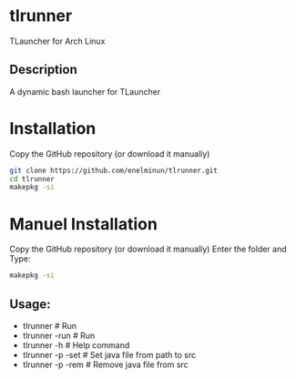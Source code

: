 # tlrunner
TLauncher for Arch Linux

## Description
A dynamic bash launcher for TLauncher

# Installation

Copy the GitHub repository (or download it manually)
```bash
git clone https://github.com/enelminun/tlrunner.git
cd tlrunner
makepkg -si
```
# Manuel Installation
Copy the GitHub repository (or download it manually)
Enter the folder and 
Type: 
```bash
makepkg -si
```

## Usage:
- tlrunner # Run 
- tlrunner -run # Run
- tlrunner -h # Help command
- tlrunner -p -set # Set java file from path to src
- tlrunner -p -rem # Remove java file from src
